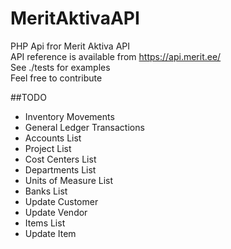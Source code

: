 # MeritAktivaAPI
PHP Api fror Merit Aktiva API  
API reference is available from https://api.merit.ee/    
See ./tests for examples  
Feel free to contribute

##TODO
* Inventory Movements
* General Ledger Transactions
* Accounts List
* Project List
* Cost Centers List
* Departments List
* Units of Measure List
* Banks List
* Update Customer
* Update Vendor
* Items List
* Update Item



